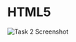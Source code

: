 # HTML5
![Task 2 Screenshot](https://user-images.githubusercontent.com/68139428/152638179-1392da67-eb84-4113-93f9-4138ef2e9a5e.PNG)
